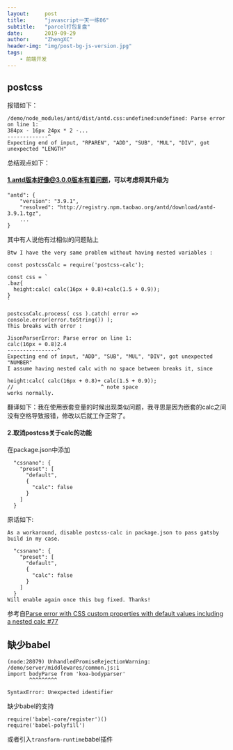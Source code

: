 ```yaml
---
layout:     post
title:      "javascript一天一练06"
subtitle:   "parcel打包复盘"
date:       2019-09-29
author:     "ZhengXC"
header-img: "img/post-bg-js-version.jpg"
tags:
    - 前端开发
---
```



## postcss

报错如下：

```
/demo/node_modules/antd/dist/antd.css:undefined:undefined: Parse error on line 1: 
384px - 16px 24px * 2 -...
-------------^
Expecting end of input, "RPAREN", "ADD", "SUB", "MUL", "DIV", got unexpected "LENGTH"
```




总结观点如下：
#### 1.antd版本好像@3.0.0版本有着问题，可以考虑将其升级为
```
"antd": {
    "version": "3.9.1",
    "resolved": "http://registry.npm.taobao.org/antd/download/antd-3.9.1.tgz",
    ...
}
```
其中有人说他有过相似的问题贴上

```
Btw I have the very same problem without having nested variables :

const postcssCalc = require('postcss-calc');

const css = `
.baz{
  height:calc( calc(16px + 0.8)+calc(1.5 + 0.9));
}
`

postcssCalc.process( css ).catch( error => console.error(error.toString()) );
This breaks with error :

JisonParserError: Parse error on line 1:
calc(16px + 0.8)2.4
----------------^
Expecting end of input, "ADD", "SUB", "MUL", "DIV", got unexpected "NUMBER"
I assume having nested calc with no space between breaks it, since

height:calc( calc(16px + 0.8)+ calc(1.5 + 0.9));
//                            ^ note space
works normally.
```


翻译如下：我在使用嵌套变量的时候出现类似问题，我寻思是因为嵌套的calc之间没有空格导致报错，修改以后就工作正常了。


#### 2.取消postcss关于calc的功能
在package.json中添加

```
  "cssnano": {
    "preset": [
      "default",
      {
        "calc": false
      }
    ]
  }
```


原话如下:

```
As a workaround, disable postcss-calc in package.json to pass gatsby build in my case.

  "cssnano": {
    "preset": [
      "default",
      {
        "calc": false
      }
    ]
  }
Will enable again once this bug fixed. Thanks!
```


参考自[Parse error with CSS custom properties with default values including a nested calc #77](https://github.com/postcss/postcss-calc/issues/77)


## 缺少babel

```
(node:28079) UnhandledPromiseRejectionWarning: /demo/server/middlewares/common.js:1
import bodyParse from 'koa-bodyparser'
       ^^^^^^^^^

SyntaxError: Unexpected identifier
```

缺少babel的支持
```
require('babel-core/register')()
require('babel-polyfill')
```
或者引入`transform-runtime`babel插件









